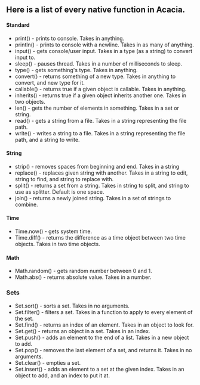 ## Here is a list of every native function in Acacia.

#### Standard
* print() - prints to console. Takes in anything. 
* println() - prints to console with a newline. Takes in as many of anything. 
* input() - gets console/user input. Takes in a type (as a string) to convert input to. 
* sleep() - pauses thread. Takes in a number of milliseconds to sleep.
* type() - gets something's type. Takes in anything. 
* convert() - returns something of a new type. Takes in anything to convert, and new type for it.
* callable() - returns true if a given object is callable. Takes in anything. 
* inherits() - returns true if a given object inherits another one. Takes in two objects.
* len() - gets the number of elements in something. Takes in a set or string.
* read() - gets a string from a file. Takes in a string representing the file path.
* write() - writes a string to a file. Takes in a string representing the file path, and a string to write.

#### String
* strip() - removes spaces from beginning and end. Takes in a string
* replace() - replaces given string with another. Takes in a string to edit, string to find, and string to replace with.
* split() - returns a set from a string. Takes in string to split, and string to use as splitter. Default is one space.
* join() - returns a newly joined string. Takes in a set of strings to combine.

#### Time
* Time.now() - gets system time.
* Time.diff() - returns the difference as a time object between two time objects. Takes in two time objects.

#### Math
* Math.random() - gets random number between 0 and 1.
* Math.abs() - returns absolute value. Takes in a number.

### Sets
* Set.sort() - sorts a set. Takes in no arguments.
* Set.filter() - filters a set. Takes in a function to apply to every element of the set.
* Set.find() - returns an index of an element. Takes in an object to look for.
* Set.get() - returns an object in a set. Takes in an index.
* Set.push() - adds an element to the end of a list. Takes in a new object to add.
* Set.pop() - removes the last element of a set, and returns it. Takes in no arguments.
* Set.clear() - empties a set.
* Set.insert() - adds an element to a set at the given index. Takes in an object to add, and an index to put it at.
